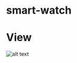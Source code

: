 # smart-watch

# View
![alt text](https://res.cloudinary.com/dtu2furcy/image/upload/v1629298932/smart_yuv6xe.png)
